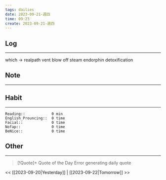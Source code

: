 ```yaml
---
tags: dailies  
date: 2023-09-21-週四
time: 09:23
create: 2023-09-21-週四
---
```


## Log
---
which -> realpath
vent
blow off steam 
endorphin
detoxification 

## Note
---

## Habit
---
```
Reading::            0 min
English_Prouncing::  0 time
Facial::             0 time
Nofap::              0 time
BeNice::             0 time

```
## Other
---

> [!Quote]+ Quote of the Day
> Error generating daily quote

<< [[2023-09-20|Yesterday]] | [[2023-09-22|Tomorrow]] >>